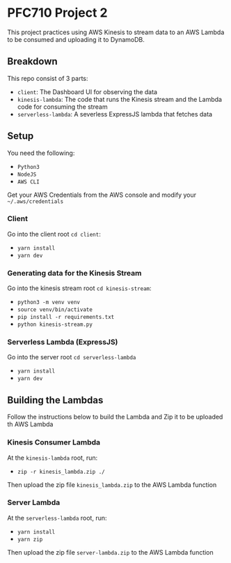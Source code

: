 # PFC710 Project 2

This project practices using AWS Kinesis to stream data to an AWS Lambda to be consumed and uploading it to DynamoDB.

## Breakdown

This repo consist of 3 parts:

- `client`: The Dashboard UI for observing the data
- `kinesis-lambda`: The code that runs the Kinesis stream and the Lambda code for consuming the stream
- `serverless-lambda`: A severless ExpressJS lambda that fetches data

## Setup

You need the following:

- `Python3`
- `NodeJS`
- `AWS CLI`

Get your AWS Credentials from the AWS console and modify your `~/.aws/credentials`

### Client

Go into the client root `cd client`:

- `yarn install`
- `yarn dev`

### Generating data for the Kinesis Stream

Go into the kinesis stream root `cd kinesis-stream`:

- `python3 -m venv venv`
- `source venv/bin/activate`
- `pip install -r requirements.txt`
- `python kinesis-stream.py`

### Serverless Lambda (ExpressJS)

Go into the server root `cd serverless-lambda`

- `yarn install`
- `yarn dev`

## Building the Lambdas

Follow the instructions below to build the Lambda and Zip it to be uploaded th AWS Lambda

### Kinesis Consumer Lambda

At the `kinesis-lambda` root, run:

- `zip -r kinesis_lambda.zip ./`

Then upload the zip file `kinesis_lambda.zip` to the AWS Lambda function

### Server Lambda

At the `serverless-lambda` root, run:

- `yarn install`
- `yarn zip`

Then upload the zip file `server-lambda.zip` to the AWS Lambda function
